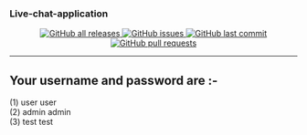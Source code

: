 ### Live-chat-application

<p align="center">
    <a href="https://github.com/vasu-1/live-chat-app">
      <img alt="GitHub all releases" src="https://img.shields.io/github/downloads/vasu-1/live-chat-app/total?label=Downloads&logo=github">
    </a>
    <a href="https://github.com/vasu-1/live-chat-app/issues">
      <img alt="GitHub issues" src="https://img.shields.io/github/issues/vasu-1/live-chat-app?logo=github">
    </a>
    <a href="https://github.com/vasu-1/live-chat-app/commits">
      <img alt="GitHub last commit" src="https://img.shields.io/github/last-commit/vasu-1/live-chat-app?logo=github">
    </a>
    <a href="https://github.com/vasu-1/live-chat-app/pulls">
      <img alt="GitHub pull requests" src="https://img.shields.io/github/issues-pr/vasu-1/live-chat-app?logo=github">
    </a>
   </p>

---


## Your username and password are :- 

(1)  user         user 
</br>
(2)  admin	       admin
</br>
(3)  test         test
